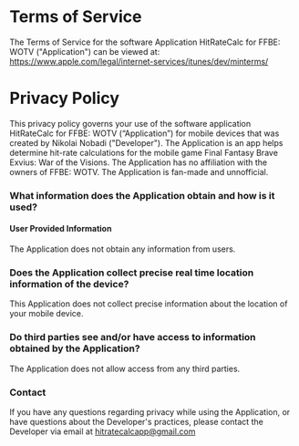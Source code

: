 # Terms of Service

The Terms of Service for the software Application HitRateCalc for FFBE: WOTV ("Application") can be viewed at: https://www.apple.com/legal/internet-services/itunes/dev/minterms/

# Privacy Policy

This privacy policy governs your use of the software application HitRateCalc for FFBE: WOTV (“Application”) for mobile devices that was created by Nikolai Nobadi ("Developer"). The Application is an app helps determine hit-rate calculations for the mobile game Final Fantasy Brave Exvius: War of the Visions. The Application has no affiliation with the owners of FFBE: WOTV. The Application is fan-made and unnofficial.

### What information does the Application obtain and how is it used?
#### User Provided Information

The Application does not obtain any information from users.


### Does the Application collect precise real time location information of the device?

This Application does not collect precise information about the location of your mobile device.

### Do third parties see and/or have access to information obtained by the Application?

The Application does not allow access from any third parties.

### Contact

If you have any questions regarding privacy while using the Application, or have questions about the Developer's practices, please contact the Developer via email at hitratecalcapp@gmail.com
